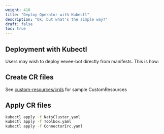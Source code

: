 ```yaml
---
weight: 410
title: "Deploy Operator with Kubectl"
description: "Ok, but what's the simple way?"
draft: false
toc: true
---
```


## Deployment with Kubectl

Users may wish to deploy eevee-bot directly from manifests. This is how:

## Create CR files

See [custom-resources/crds](/docs/custom-resources/crds) for sample CustomResources

## Apply CR files

```bash
kubectl apply -f NatsCluster.yaml
kubectl apply -f Toolbox.yaml
kubectl apply -f ConnectorIrc.yaml
```
